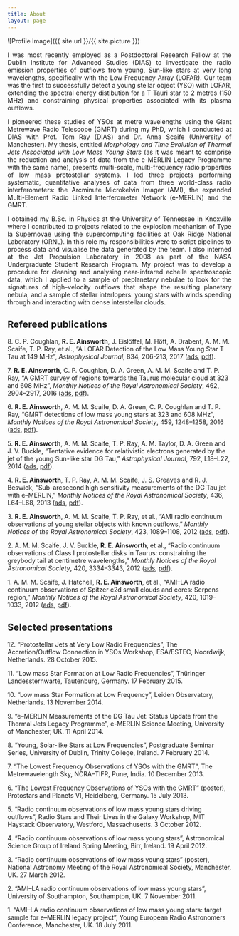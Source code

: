 ```yaml
---
title: About
layout: page
---
```

![Profile Image]({{ site.url }}/{{ site.picture }})

<p align="justify">I was most recently employed as a Postdoctoral Research Fellow at the Dublin Institute for Advanced Studies (DIAS) to investigate the radio emission properties of outflows from young, Sun-like stars at very long wavelengths, specifically with the Low Frequency Array (LOFAR). Our team was the first to successfully detect a young stellar object (YSO) with LOFAR, extending the spectral energy distibution for a T Tauri star to 2 metres (150 MHz) and constraining physical properties associated with its plasma outflows. </p>
<p align="justify">I pioneered these studies of YSOs at metre wavelengths using the Giant Metrewave Radio Telescope (GMRT) during my PhD, which I conducted at DIAS with Prof. Tom Ray (DIAS) and Dr. Anna Scaife (University of Manchester). My thesis, entitled <i>Morphology and Time Evolution of Thermal Jets Associated with Low Mass Young Stars</i> (as it was meant to comprise the reduction and analysis of data from the e-MERLIN Legacy Programme with the same name), presents multi-scale, multi-frequency radio properties of low mass protostellar systems. I led three projects performing systematic, quantitative analyses of data from three world-class radio interferometers: the Arcminute Microkelvin Imager (AMI), the expanded Multi-Element Radio Linked Interferometer Network (e-MERLIN) and the GMRT. </p>
<p align="justify">I obtained my B.Sc. in Physics at the University of Tennessee in Knoxville where I contributed to projects related to the explosion mechanism of Type Ia Supernovae using the supercomputing facilities at Oak Ridge National Laboratory (ORNL). In this role my responsibilities were to script pipelines to process data and visualise the data generated by the team. I also interned at the Jet Propulsion Laboratory in 2008 as part of the NASA Undergraduate Student Research Program. My project was to develop a procedure for cleaning and analysing near-infrared echelle spectroscopic data, which I applied to a sample of preplanetary nebulae to look for the signatures of high-velocity outflows that shape the resulting planetary nebula, and a sample of stellar interlopers: young stars with winds speeding through and interacting with dense interstellar clouds. </p>


<h2>Refereed publications</h2>
<p>8. C. P. Coughlan, <b>R. E. Ainsworth</b>, J. Eislöffel, M. Höft, A. Drabent, A. M. M. Scaife, T. P. Ray, et al., “A LOFAR Detection of the Low Mass Young Star T Tau at 149 MHz”, <i>Astrophysical Journal</i>, 834, 206-213, 2017 (<a href="http://adsabs.harvard.edu/abs/2017ApJ...834..206C">ads</a>, <a href="/assets/pdfs/Coughlan_2017_ApJ_834_206">pdf</a>).</p>
<p>7. <b>R. E. Ainsworth</b>, C. P. Coughlan, D. A. Green, A. M. M. Scaife and T. P. Ray, “A GMRT survey of regions towards the Taurus molecular cloud at 323 and 608 MHz”, <i>Monthly Notices of the Royal Astronomical Society</i>, 462, 2904–2917, 2016 (<a href="http://adsabs.harvard.edu/abs/2016MNRAS.462.2904A">ads</a>, <a href="/Users/rainsworth/Desktop/minimalcss-master/MNRAS-2016-Ainsworth-2904-17.pdf">pdf</a>).</p>
<p>6. <b>R. E. Ainsworth</b>, A. M. M. Scaife, D. A. Green, C. P. Coughlan and T. P. Ray, “GMRT detections of low mass young stars at 323 and 608 MHz”, <i>Monthly Notices of the Royal Astronomical Society</i>, 459, 1248–1258, 2016 (<a href="http://adsabs.harvard.edu/abs/2016MNRAS.459.1248A">ads</a>, <a href="/Users/rainsworth/Desktop/minimalcss-master/MNRAS-2016-Ainsworth-1248-58.pdf">pdf</a>).</p>
<p>5. <b>R. E. Ainsworth</b>, A. M. M. Scaife, T. P. Ray, A. M. Taylor, D. A. Green and J. V. Buckle, “Tentative evidence for relativistic electrons generated by the jet of the young Sun-like star DG Tau,” <i>Astrophysical Journal</i>, 792, L18–L22, 2014 (<a href="http://adsabs.harvard.edu/abs/2014ApJ...792L..18A">ads</a>, <a href="/Users/rainsworth/Desktop/minimalcss-master/apjl_792_1_18.pdf">pdf</a>).</p>
<p>4. <b>R. E. Ainsworth</b>, T. P. Ray, A. M. M. Scaife, J. S. Greaves and R. J. Beswick, “Sub–arcsecond high sensitivity measurements of the DG Tau jet with e–MERLIN,” <i>Monthly Notices of the Royal Astronomical Society</i>, 436, L64–L68, 2013 (<a href="http://adsabs.harvard.edu/abs/2013MNRAS.436L..64A">ads</a>, <a href="/Users/rainsworth/Desktop/minimalcss-master/MNRAS-2013-Ainsworth-L64-8.pdf">pdf</a>).</p>
<p>3. <b>R. E. Ainsworth</b>, A. M. M. Scaife, T. P. Ray, et al., “AMI radio continuum observations of young stellar objects with known outflows,” <i>Monthly Notices of the Royal Astronomical Society</i>, 423, 1089–1108, 2012 (<a href="http://adsabs.harvard.edu/abs/2012MNRAS.423.1089A">ads</a>, <a href="/Users/rainsworth/Desktop/minimalcss-master/MNRAS-2012--1089-108.pdf">pdf</a>).</p>
<p>2. A. M. M. Scaife, J. V. Buckle, <b>R. E. Ainsworth</b>, et al., “Radio continuum observations of Class I protostellar disks in Taurus: constraining the greybody tail at centimetre wavelengths,” <i>Monthly Notices of the Royal Astronomical Society</i>, 420, 3334–3343, 2012 (<a href="http://adsabs.harvard.edu/abs/2012MNRAS.420.3334S">ads</a>, <a href="/Users/rainsworth/Desktop/minimalcss-master/MNRAS-2012--3334-43.pdf">pdf</a>).</p>
<p> 1. A. M. M. Scaife, J. Hatchell, <b>R. E. Ainsworth</b>, et al., “AMI–LA radio continuum observations of Spitzer c2d small clouds and cores: Serpens region,” <i>Monthly Notices of the Royal Astronomical Society</i>, 420, 1019–1033, 2012 (<a href="http://adsabs.harvard.edu/abs/2012MNRAS.420.1019A">ads</a>, <a href="/Users/rainsworth/Desktop/minimalcss-master/MNRAS-2012--1019-33.pdf">pdf</a>).</p>

<h2>Selected presentations</h2>
<p>12. “Protostellar Jets at Very Low Radio Frequencies”, The Accretion/Outflow Connection in YSOs Workshop, ESA/ESTEC, Noordwijk, Netherlands. 28 October 2015.</p>
<p>11. “Low mass Star Formation at Low Radio Frequencies”, Thüringer Landessternwarte, Tautenburg, Germany. 17 February 2015.</p>
<p>10. “Low mass Star Formation at Low Frequency”, Leiden Observatory, Netherlands. 13 November 2014.</p>
<p>9. “e–MERLIN Measurements of the DG Tau Jet: Status Update from the Thermal Jets Legacy Programme”, e-MERLIN Science Meeting, University of Manchester, UK. 11 April 2014.</p>
<p>8. “Young, Solar-like Stars at Low Frequencies”, Postgraduate Seminar Series, University of Dublin, Trinity College, Ireland. 7 February 2014.</p>
<p>7. “The Lowest Frequency Observations of YSOs with the GMRT”, The Metrewavelength Sky, NCRA–TIFR, Pune, India. 10 December 2013.</p>
<p>6. “The Lowest Frequency Observations of YSOs with the GMRT” (poster), Protostars and Planets VI, Heidelberg, Germany. 15 July 2013.</p>
<p>5. “Radio continuum observations of low mass young stars driving outflows”, Radio Stars and Their Lives in the Galaxy Workshop, MIT Haystack Observatory, Westford, Massachusetts. 3 October 2012.</p>
<p>4. “Radio continuum observations of low mass young stars”, Astronomical Science Group of Ireland Spring Meeting, Birr, Ireland. 19 April 2012.</p>
<p>3. “Radio continuum observations of low mass young stars” (poster), National Astronomy Meeting of the Royal Astronomical Society, Manchester, UK. 27 March 2012.</p>
<p>2. “AMI–LA radio continuum observations of low mass young stars”, University of Southampton, Southampton, UK. 7 November 2011.</p>
<p>1. “AMI–LA radio continuum observations of low mass young stars: target sample for e–MERLIN legacy project”, Young European Radio Astronomers Conference, Manchester, UK. 18 July 2011.</p>
